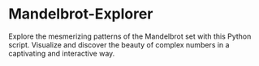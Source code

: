 # Mandelbrot-Explorer
Explore the mesmerizing patterns of the Mandelbrot set with this Python script. Visualize and discover the beauty of complex numbers in a captivating and interactive way.
